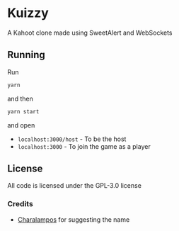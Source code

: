 # Kuizzy

A Kahoot clone made using SweetAlert and WebSockets

## Running

Run

```bash
yarn
```

and then

```bash
yarn start
```

and open

- `localhost:3000/host` - To be the host
- `localhost:3000` - To join the game as a player

## License

All code is licensed under the GPL-3.0 license

### Credits

- [Charalampos](https://github.com/cfanoulis) for suggesting the name
